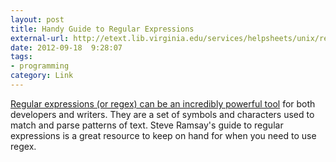 ```yaml
---
layout: post
title: Handy Guide to Regular Expressions
external-url: http://etext.lib.virginia.edu/services/helpsheets/unix/regex.html
date: 2012-09-18  9:28:07
tags:
- programming
category: Link
---
```


[Regular expressions (or regex) can be an incredibly powerful tool](http://etext.lib.virginia.edu/services/helpsheets/unix/regex.html) for both developers and writers. They are a set of symbols and characters used to match and parse patterns of text. Steve Ramsay's guide to regular expressions is a great resource to keep on hand for when you need to use regex.
